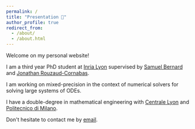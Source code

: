 ```yaml
---
permalink: /
title: "Presentation 👋"
author_profile: true
redirect_from: 
  - /about/
  - /about.html
---
```


Welcome on my personal website! 

I am a third year PhD student at [Inria Lyon](https://www.inria.fr/fr/centre-inria-de-lyon) supervised by [Samuel Bernard](https://math.univ-lyon1.fr/~bernard/address.html) and [Jonathan Rouzaud-Cornabas](https://perso.liris.cnrs.fr/jrouzaud/). 

I am working on mixed-precision in the context of numerical solvers for solving large systems of ODEs. 

I have a double-degree in mathematical engineering with [Centrale Lyon](https://www.ec-lyon.fr/en) and [Politecnico di Milano](https://www.polimi.it/en/).

Don't hesitate to contact me by [email](mailto:arsene.marzorati@inria.fr).
